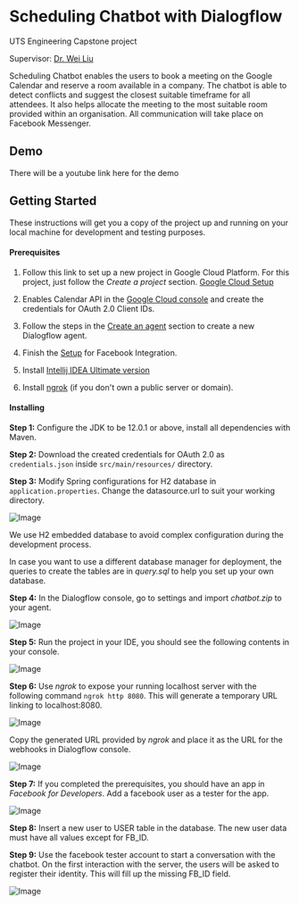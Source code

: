 # **Scheduling Chatbot with Dialogflow**

UTS Engineering Capstone project

Supervisor: [Dr. Wei Liu](https://www.uts.edu.au/staff/wei.liu)

Scheduling Chatbot enables the users to book a meeting on the Google Calendar and reserve a room available in a company. The chatbot is able to detect conflicts and suggest the closest suitable timeframe for all attendees. It also helps allocate the meeting to the most suitable room provided within an organisation. All communication will take place on Facebook Messenger.

## **Demo**
There will be a youtube link here for the demo

## **Getting Started**
These instructions will get you a copy of the project up and running on your local machine for development and testing purposes.

#### **Prerequisites**

1. Follow this link to set up a new project in Google Cloud Platform. For this project, just follow the _Create a project_ section. [Google Cloud Setup](https://cloud.google.com/dialogflow/es/docs/quick/setup#project)

2. Enables Calendar API in the [Google Cloud console](https://console.cloud.google.com/) and create the credentials for OAuth 2.0 Client IDs.

3. Follow the steps in the [Create an agent](https://cloud.google.com/dialogflow/es/docs/quick/build-agent#create-an-agent) section to create a new Dialogflow agent.
  
4. Finish the [Setup](https://cloud.google.com/dialogflow/es/docs/integrations/facebook#setup) for Facebook Integration.
  
5. Install [Intellij IDEA Ultimate version](https://www.jetbrains.com/idea/download/#section=windows)

6. Install [ngrok](https://ngrok.com/download) (if you don't own a public server or domain).

#### **Installing**
**Step 1:** Configure the JDK to be 12.0.1 or above, install all dependencies with Maven.

**Step 2:** Download the created credentials for OAuth 2.0 as `credentials.json` inside `src/main/resources/` directory.

**Step 3:** Modify Spring configurations for H2 database in `application.properties`. Change the datasource.url to suit your working directory.

![Image](https://user-images.githubusercontent.com/31613318/95028809-cf031180-06ee-11eb-9001-133d953d2c28.PNG)

We use H2 embedded database to avoid complex configuration during the development process.

In case you want to use a different database manager for deployment, the queries to create the tables are in _query.sql_ to help you set up your own database.

**Step 4:** In the Dialogflow console, go to settings and import _chatbot.zip_ to your agent.

![Image](https://user-images.githubusercontent.com/31613318/95028903-b34c3b00-06ef-11eb-86ab-8240b6cc5308.PNG)

**Step 5:** Run the project in your IDE, you should see the following contents in your console.

![Image](https://user-images.githubusercontent.com/31613318/95028917-c6f7a180-06ef-11eb-8095-daf7f1449ea3.PNG)

**Step 6:** Use _ngrok_ to expose your running localhost server with the following command `ngrok http 8080`. This will generate a temporary URL linking to localhost:8080.

![Image](https://user-images.githubusercontent.com/31613318/95028922-db3b9e80-06ef-11eb-8405-40245bad6a67.PNG)

Copy the generated URL provided by _ngrok_ and place it as the URL for the webhooks in Dialogflow console.

![Image](https://user-images.githubusercontent.com/31613318/95028928-ea225100-06ef-11eb-85e2-76db01de4f23.PNG)

**Step 7:** If you completed the prerequisites, you should have an app in _Facebook for Developers_. Add a facebook user as a tester for the app.

![Image](https://user-images.githubusercontent.com/31613318/95028940-f9090380-06ef-11eb-8f0c-98ed7ab80109.PNG)

**Step 8:** Insert a new user to USER table in the database. The new user data must have all values except for FB_ID.

**Step 9:** Use the facebook tester account to start a conversation with the chatbot. On the first interaction with the server, the users will be asked to register their identity. This will fill up the missing FB_ID field.

![Image](https://user-images.githubusercontent.com/31613318/95028946-0a521000-06f0-11eb-9a3c-b13b7a92d984.PNG)
